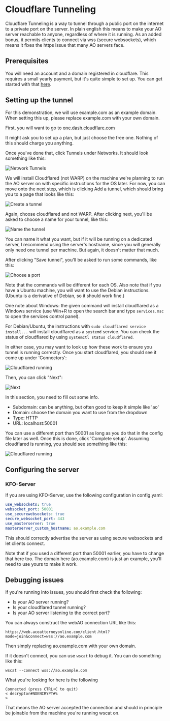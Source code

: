 # Cloudflare Tunneling

Cloudflare Tunneling is a way to tunnel through a public port on the internet to a private port on the server. In plain english this means to make your AO server reachable to anyone, regardless of where it is running.
As an added bonus, it permits clients to connect via wss (secure websockets), which means it fixes the https issue that many AO servers face.

## Prerequisites

You will need an account and a domain registered in cloudflare. This requires a small yearly payment, but it's quite simple to set up. You can get started with that [here](https://domains.cloudflare.com/).

## Setting up the tunnel

For this demonstration, we will use example.com as an example domain. When setting this up, please replace example.com with your own domain.

First, you will want to go to [one.dash.cloudflare.com](https://one.dash.cloudflare.com/)

It might ask you to set up a plan, but just choose the free one. Nothing of this should charge you anything.

Once you've done that, click Tunnels under Networks. It should look something like this:

![Network Tunnels](https://i.imgur.com/HaYxZKG.png)

We will install Cloudflared (not WARP) on the machine we're planning to run the AO server on
with specific instructions for the OS later.
For now, you can move onto the next step, which is clicking Add a tunnel,
which should bring you to a page that looks like this:

![Create a tunnel](https://i.imgur.com/TfvPvRo.png)

Again, choose cloudflared and not WARP. After clicking next, you'll be asked to choose a name for your tunnel,
like this:

![Name the tunnel](https://i.imgur.com/0YoIEZT.png)

You can name it what you want, but if it will be running on a dedicated server, I recommend using the server's hostname,
since you will generally only need one tunnel per machine. But again, it doesn't matter that much.

After clicking "Save tunnel", you'll be asked to run some commands, like this:

![Choose a port](https://i.imgur.com/bPxOspP.png)

Note that the commands will be different for each OS.
Also note that if you have a Ubuntu machine, you will want to use the Debian instructions.
(Ubuntu is a derivative of Debian, so it should work fine.)

One note about Windows: the given command will install cloudflared as a Windows service
(use Win+R to open the search bar and type `services.msc` to open the services control panel).

For Debian/Ubuntu, the instructions with `sudo cloudflared service install...` will install cloudflared as a `systemd` service.
You can check the status of cloudflared by using `systemctl status cloudflared`.

In either case, you may want to look up how these work to ensure you tunnel is running correctly.
Once you start cloudflared, you should see it come up under 'Connectors':

![Cloudflared running](https://i.imgur.com/1v5STux.png)

Then, you can click "Next":

![Next](https://i.imgur.com/9Dd1fyp.png)

In this section, you need to fill out some info.
- Subdomain: can be anything, but often good to keep it simple like 'ao'
- Domain: choose the domain you want to use from the dropdown
- Type: HTTP
- URL: localhost:50001

You can use a different port than 50001 as long as you do that in the config file later as well.
Once this is done, click 'Complete setup'.
Assuming cloudflared is running, you should see something like this:

![Cloudflared running](https://i.imgur.com/0ZZzyZW.png)

## Configuring the server

### KFO-Server

If you are using KFO-Server, use the following configuration in config.yaml:

```yaml
use_websockets: true
websocket_port: 50001
use_securewebsockets: true
secure_websocket_port: 443
use_masterserver: true
masterserver_custom_hostname: ao.example.com
```

This should correctly advertise the server as using secure websockets and let clients connect.

Note that if you used a different port than 50001 earlier, you have to change that here too.
The domain here (ao.example.com) is just an example, you'll need to use yours to make it work.

## Debugging issues

If you're running into issues, you should first check the following:
- Is your AO server running?
- Is your cloudflared tunnel running?
- Is your AO server listening to the correct port?

You can always construct the webAO connection URL like this:
```
https://web.aceattorneyonline.com/client.html?mode=join&connect=wss://ao.example.com
```

Then simply replacing ao.example.com with your own domain.

If it doesn't connect, you can use `wscat` to debug it.
You can do something like this:
```
wscat --connect wss://ao.example.com
```

What you're looking for here is the following
```
Connected (press CTRL+C to quit)
< decryptor#NOENCRYPT#%
>
```

That means the AO server accepted the connection and should in principle be joinable from the machine you're running wscat on.
